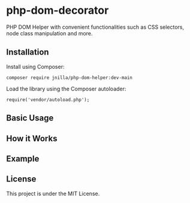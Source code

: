 # php-dom-decorator
PHP DOM Helper with convenient functionalities such as CSS selectors, node class manipulation and more.

## Installation

Install using Composer:

```
composer require jnilla/php-dom-helper:dev-main
```

Load the library using the Composer autoloader:

```
require('vendor/autoload.php');
```

## Basic Usage



## How it Works



## Example



## License

This project is under the MIT License.

